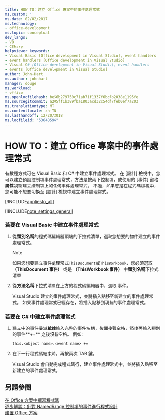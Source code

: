 ```yaml
---
title: HOW TO：建立 Office 專案中的事件處理常式
ms.custom: ''
ms.date: 02/02/2017
ms.technology:
- office-development
ms.topic: conceptual
dev_langs:
- VB
- CSharp
helpviewer_keywords:
- Visual Basic [Office development in Visual Studio], event handlers
- event handlers [Office development in Visual Studio]
- Visual C# [Office development in Visual Studio], event handlers
- events [Office development in Visual Studio]
author: John-Hart
ms.author: johnhart
manager: douge
ms.workload:
- office
ms.openlocfilehash: be56b279750c71ab71f1337f6bc7b2038e1195fe
ms.sourcegitcommit: a205ff1b389fba1803acd32c54df7feb0ef7a203
ms.translationtype: MT
ms.contentlocale: zh-TW
ms.lasthandoff: 12/20/2018
ms.locfileid: "53648596"
---
```

# <a name="how-to-create-event-handlers-in-office-projects"></a>HOW TO：建立 Office 專案中的事件處理常式
  有數種方式可在 Visual Basic 和 C# 中建立事件處理常式。 在 [設計] 檢視中，您可以建立預設控制項事件處理常式，方法是按兩下控制項，或使用的 [事件] 窗格**屬性**視窗建立控制項上的任何事件處理常式。 不過，如果您是在程式碼檢視中，您可能不想要切換至 [設計] 檢視中建立事件處理常式。  
  
 [!INCLUDE[appliesto_all](../vsto/includes/appliesto-all-md.md)]  
  
 [!INCLUDE[note_settings_general](../sharepoint/includes/note-settings-general-md.md)]  
  
### <a name="to-create-an-event-handler-in-visual-basic"></a>若要在 Visual Basic 中建立事件處理常式  
  
1.  從**類別名稱**的程式碼編輯器頂端的下拉式清單，選取您想要的物件建立的事件處理常式。  
  
    > [!NOTE]  
    >  如果您想要建立事件處理常式`ThisDocument`或`ThisWorkbook`，您必須選取 **（ThisDocument 事件）** 或是 **（ThisWorkbook 事件）** 中**類別名稱**下拉式清單  
  
2.  從**方法名稱**下拉式清單在上方的程式碼編輯器中，選取 事件。  
  
     Visual Studio 建立的事件處理常式，並將插入點移至新建立的事件處理常式。 如果事件處理常式已經存在，將插入點移到現有的事件處理常式。  
  
### <a name="to-create-an-event-handler-in-c"></a>若要在 C# 中建立事件處理常式  
  
1.  建立中的事件委派**啟始**輸入完整的事件名稱，後面接著空格，然後再輸入類別的事件**+=** 之後沒有空格。 例如:   
  
     `this.<object name>.<event name> +=`  
  
2.  在下一行程式碼結束時，再按兩次 TAB 鍵。  
  
     Visual Studio 會自動完成程式碼行，建立事件處理常式中，並將插入點移至新建立的事件處理常式。  
  
## <a name="see-also"></a>另請參閱  
 [在 Office 方案中撰寫程式碼](../vsto/writing-code-in-office-solutions.md)   
 [逐步解說：針對 NamedRange 控制項的事件進行程式設計](../vsto/walkthrough-programming-against-events-of-a-namedrange-control.md)   
 [建置 Office 方案](../vsto/building-office-solutions.md)  
  
  